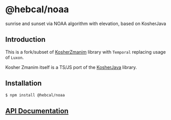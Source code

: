 # @hebcal/noaa
sunrise and sunset via NOAA algorithm with elevation, based on KosherJava

## Introduction
This is a fork/subset of [KosherZmanim](https://github.com/BehindTheMath/KosherZmanim) library with `Temporal` replacing usage of `Luxon`.

Kosher Zmanim itself is a TS/JS port of the [KosherJava](https://github.com/KosherJava/zmanim) library.

## Installation
```bash
$ npm install @hebcal/noaa
```

## [API Documentation](https://hebcal.github.io/api/noaa/index.html)
